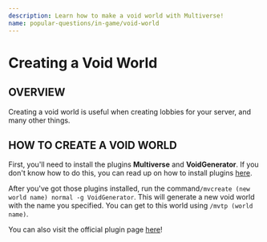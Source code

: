 ```yaml
---
description: Learn how to make a void world with Multiverse!
name: popular-questions/in-game/void-world
---
```


# Creating a Void World

## OVERVIEW

Creating a void world is useful when creating lobbies for your server, and many other things.

## HOW TO CREATE A VOID WORLD

First, you'll need to install the plugins **Multiverse** and **VoidGenerator**. If you don't know how to do this, you can read up on how to install plugins [here](https://github.com/TeamMH/minehutxyz/tree/3335a0549e4fc3241ab6af734329278af73b6679/faq/ingame/plugins.md).

After you've got those plugins installed, run the command`/mvcreate (new world name) normal -g VoidGenerator`. This will generate a new void world with the name you specified. You can get to this world using `/mvtp (world name)`.

You can also visit the official plugin page [here](https://www.spigotmc.org/resources/voidgenerator.25391/)!
